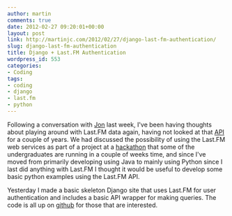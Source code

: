 ```yaml
---
author: martin
comments: true
date: 2012-02-27 09:20:01+00:00
layout: post
link: http://martinjc.com/2012/02/27/django-last-fm-authentication/
slug: django-last-fm-authentication
title: Django + Last.FM Authentication
wordpress_id: 553
categories:
- Coding
tags:
- coding
- django
- last.fm
- python
---
```


Following a conversation with [Jon](http://www.cs.cf.ac.uk/contactsandpeople/staffpage.php?emailname=J.A.Quinn) last week, I've been having thoughts about playing around with Last.FM data again, having not looked at that [API](http://www.last.fm/api/intro) for a couple of years. We had discussed the possibility of using the Last.FM web services as part of a project at a [hackathon](http://www.cs.cf.ac.uk/hackathon/) that some of the undergraduates are running in a couple of weeks time, and since I've moved from primarily developing using Java to mainly using Python since I last did anything with Last.FM I thought it would be useful to develop some basic python examples using the Last.FM API.

Yesterday I made a basic skeleton Django site that uses Last.FM for user authentication and includes a basic API wrapper for making queries. The code is all up on [github](https://github.com/martinjc/djangoLastFMAuth) for those that are interested.
